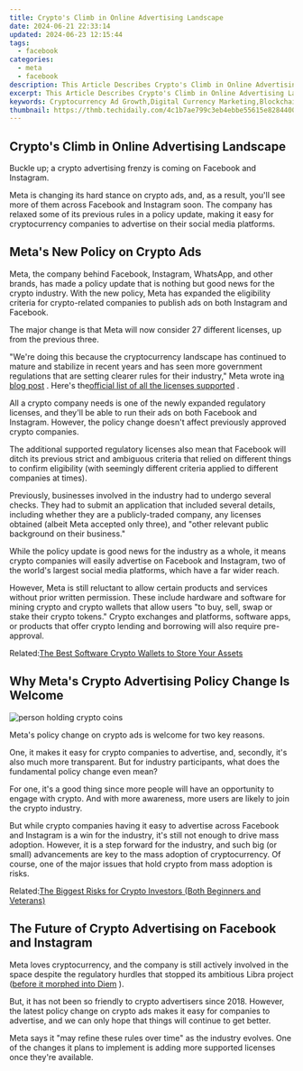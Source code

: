 ```yaml
---
title: Crypto's Climb in Online Advertising Landscape
date: 2024-06-21 22:33:14
updated: 2024-06-23 12:15:44
tags:
  - facebook
categories:
  - meta
  - facebook
description: This Article Describes Crypto's Climb in Online Advertising Landscape
excerpt: This Article Describes Crypto's Climb in Online Advertising Landscape
keywords: Cryptocurrency Ad Growth,Digital Currency Marketing,Blockchain Advertising Trends,Altcoins Online Promotion,Decentralized Finance Ads,Crypto Digital Presence,Ad Strategies for Cryptos
thumbnail: https://thmb.techidaily.com/4c1b7ae799c3eb4ebbe55615e8284400f0c118d4f2fc06cbee13880f73f171b3.jpg
---
```


## Crypto's Climb in Online Advertising Landscape

 Buckle up; a crypto advertising frenzy is coming on Facebook and Instagram.

 Meta is changing its hard stance on crypto ads, and, as a result, you'll see more of them across Facebook and Instagram soon. The company has relaxed some of its previous rules in a policy update, making it easy for cryptocurrency companies to advertise on their social media platforms.

## Meta's New Policy on Crypto Ads

 Meta, the company behind Facebook, Instagram, WhatsApp, and other brands, has made a policy update that is nothing but good news for the crypto industry. With the new policy, Meta has expanded the eligibility criteria for crypto-related companies to publish ads on both Instagram and Facebook.

 The major change is that Meta will now consider 27 different licenses, up from the previous three.

 "We're doing this because the cryptocurrency landscape has continued to mature and stabilize in recent years and has seen more government regulations that are setting clearer rules for their industry," Meta wrote in[a blog post](https://web.facebook.com/business/news/expanding-eligibility-to-run-ads-about-cryptocurrency?%5Frdc=1&%5Frdr) . Here's the[official list of all the licenses supported](https://web.facebook.com/policies/ads/restricted%5Fcontent/cryptocurrency%5Fproducts%5Fand%5Fservices) .

 All a crypto company needs is one of the newly expanded regulatory licenses, and they'll be able to run their ads on both Facebook and Instagram. However, the policy change doesn't affect previously approved crypto companies.

 The additional supported regulatory licenses also mean that Facebook will ditch its previous strict and ambiguous criteria that relied on different things to confirm eligibility (with seemingly different criteria applied to different companies at times).

 Previously, businesses involved in the industry had to undergo several checks. They had to submit an application that included several details, including whether they are a publicly-traded company, any licenses obtained (albeit Meta accepted only three), and "other relevant public background on their business."

 While the policy update is good news for the industry as a whole, it means crypto companies will easily advertise on Facebook and Instagram, two of the world's largest social media platforms, which have a far wider reach.

 However, Meta is still reluctant to allow certain products and services without prior written permission. These include hardware and software for mining crypto and crypto wallets that allow users "to buy, sell, swap or stake their crypto tokens." Crypto exchanges and platforms, software apps, or products that offer crypto lending and borrowing will also require pre-approval.

 Related:[The Best Software Crypto Wallets to Store Your Assets](https://www.makeuseof.com/best-software-crypto-wallets/)

## Why Meta's Crypto Advertising Policy Change Is Welcome

![person holding crypto coins](https://static1.makeuseofimages.com/wordpress/wp-content/uploads/2021/12/person-holding-crypto.jpg)

 Meta's policy change on crypto ads is welcome for two key reasons.

 One, it makes it easy for crypto companies to advertise, and, secondly, it's also much more transparent. But for industry participants, what does the fundamental policy change even mean?

 For one, it's a good thing since more people will have an opportunity to engage with crypto. And with more awareness, more users are likely to join the crypto industry.

 But while crypto companies having it easy to advertise across Facebook and Instagram is a win for the industry, it's still not enough to drive mass adoption. However, it is a step forward for the industry, and such big (or small) advancements are key to the mass adoption of cryptocurrency. Of course, one of the major issues that hold crypto from mass adoption is risks.

 Related:[The Biggest Risks for Crypto Investors (Both Beginners and Veterans)](https://www.makeuseof.com/biggest-risks-crypto-investors/)

## The Future of Crypto Advertising on Facebook and Instagram

 Meta loves cryptocurrency, and the company is still actively involved in the space despite the regulatory hurdles that stopped its ambitious Libra project ([before it morphed into Diem](https://www.makeuseof.com/what-is-the-facebook-backed-diem-cryptocurrency-and-can-you-trust-it/) ).

 But, it has not been so friendly to crypto advertisers since 2018\. However, the latest policy change on crypto ads makes it easy for companies to advertise, and we can only hope that things will continue to get better.

 Meta says it "may refine these rules over time" as the industry evolves. One of the changes it plans to implement is adding more supported licenses once they're available.


<ins class="adsbygoogle"
     style="display:block"
     data-ad-format="autorelaxed"
     data-ad-client="ca-pub-7571918770474297"
     data-ad-slot="1223367746"></ins>



<ins class="adsbygoogle"
     style="display:block"
     data-ad-client="ca-pub-7571918770474297"
     data-ad-slot="8358498916"
     data-ad-format="auto"
     data-full-width-responsive="true"></ins>
